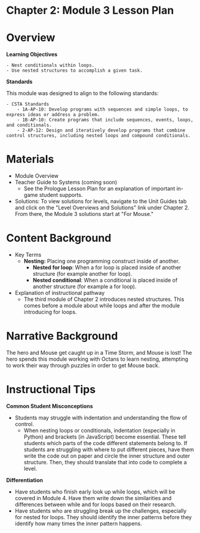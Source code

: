 # Chapter 2: Module 3 Lesson Plan

# Overview

**Learning Objectives**

    - Nest conditionals within loops.
    - Use nested structures to accomplish a given task.

**Standards**

This module was designed to align to the following standards:

    - CSTA Standards
        - 1A-AP-10: Develop programs with sequences and simple loops, to express ideas or address a problem.
        - 1B-AP-10: Create programs that include sequences, events, loops, and conditionals.
        - 2-AP-12: Design and iteratively develop programs that combine control structures, including nested loops and compound conditionals.

# Materials

- Module Overview
- Teacher Guide to Systems (coming soon)
    - See the Prologue Lesson Plan for an explanation of important in-game student supports.
- Solutions: To view solutions for levels, navigate to the Unit Guides tab and click on the &quot;Level Overviews and Solutions&quot; link under Chapter 2. From there, the Module 3 solutions start at &quot;For Mouse.&quot;

# Content Background

- Key Terms
    - **Nesting:** Placing one programming construct inside of another.
        - **Nested for loop**: When a for loop is placed inside of another structure (for example another for loop).
        - **Nested conditional**: When a conditional is placed inside of another structure (for example a for loop).
- Explanation of instructional pathway
    - The third module of Chapter 2 introduces nested structures. This comes before a module about while loops and after the module introducing for loops.

# **Narrative Background**

The hero and Mouse get caught up in a Time Storm, and Mouse is lost! The hero spends this module working with Octans to learn nesting, attempting to work their way through puzzles in order to get Mouse back.

# Instructional Tips

**Common Student Misconceptions**

- Students may struggle with indentation and understanding the flow of control.
    - When nesting loops or conditionals, indentation (especially in Python) and brackets (in JavaScript) become essential. These tell students which parts of the code different statements belong to. If students are struggling with where to put different pieces, have them write the code out on paper and circle the inner structure and outer structure. Then, they should translate that into code to complete a level.

**Differentiation**

- Have students who finish early look up while loops, which will be covered in Module 4. Have them write down the similarities and differences between while and for loops based on their research.
- Have students who are struggling break up the challenges, especially for nested for loops. They should identify the inner patterns before they identify how many times the inner pattern happens.
